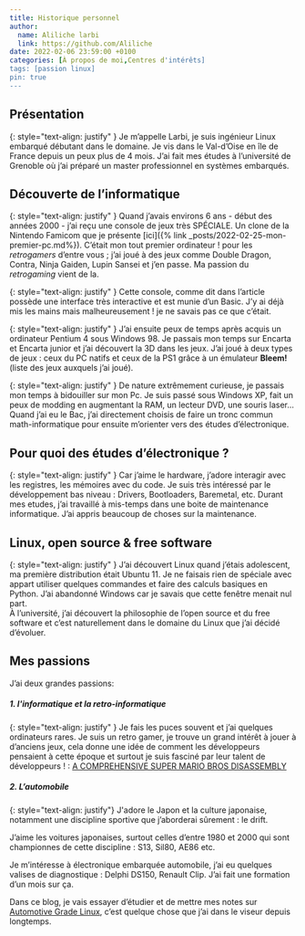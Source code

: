 ```yaml
---
title: Historique personnel
author:
  name: Aliliche larbi
  link: https://github.com/Aliliche
date: 2022-02-06 23:59:00 +0100
categories: [À propos de moi,Centres d'intérêts]
tags: [passion linux]
pin: true
---
```


## Présentation

{: style="text-align: justify" }
Je m’appelle Larbi, je suis ingénieur Linux embarqué débutant dans le domaine. Je  vis dans le Val-d’Oise en île  de France depuis un peux plus de 4 mois.
J’ai fait mes études à l’université de Grenoble où j’ai préparé un master professionnel en systèmes embarqués.


## Découverte de  l’informatique

{: style="text-align: justify" }
Quand j’avais environs 6 ans - début des années 2000 - j’ai reçu une console de jeux très SPÉCIALE. Un clone de la Nintendo Famicom
que je présente [ici]({% link _posts/2022-02-25-mon-premier-pc.md%}). C’était mon tout premier ordinateur ! pour les _retrogamers_  d’entre vous ; j’ai joué à des jeux  comme Double Dragon, Contra, Ninja Gaiden, Lupin Sansei et j’en passe. Ma passion du <i>retrogaming</i>  vient de la.

{: style="text-align: justify" }
Cette console, comme dit dans l’article possède une interface très interactive et est munie d’un Basic. J’y ai déjà mis les mains mais malheureusement ! je ne savais pas ce que c’était.<br>

{: style="text-align: justify" }
J’ai ensuite peux de temps après  acquis un ordinateur Pentium 4 sous Windows 98. Je passais mon temps sur Encarta et Encarta junior et j’ai découvert  la 3D dans les jeux.
J’ai joué à deux types de jeux : ceux du PC natifs et ceux de la PS1 grâce à un émulateur __Bleem!__
(liste des jeux auxquels j’ai joué).<br>

{: style="text-align: justify" }
De nature extrêmement curieuse, je passais mon temps à bidouiller sur mon Pc. Je suis passé sous Windows XP, fait un peux de modding en augmentant la RAM,  un lecteur DVD, une souris laser...<br>
Quand j’ai eu le Bac, j’ai directement choisis  de faire un tronc commun math-informatique pour ensuite m’orienter vers des études d’électronique.

## Pour quoi des études d’électronique ?
{: style="text-align: justify" }
Car j’aime le hardware, j’adore interagir avec les registres, les mémoires avec du code. Je suis très intéressé par le développement
bas niveau : Drivers, Bootloaders, Baremetal, etc.
Durant mes etudes, j’ai travaillé à mis-temps dans une boite de  maintenance informatique. J’ai appris beaucoup de choses
sur la maintenance.

## Linux, open source & free software

{: style="text-align: justify" }
J’ai découvert Linux quand j’étais adolescent, ma première distribution était Ubuntu 11. Je ne faisais rien de spéciale avec appart utiliser quelques commandes et faire des calculs basiques en Python. J’ai abandonné Windows car je savais que cette fenêtre menait nul part.<br>
À l’université, j’ai découvert la philosophie de l’open source et du free software et c’est  naturellement  dans le domaine du Linux  que j’ai décidé d’évoluer.

## Mes passions
J’ai deux grandes passions:

##### 1. l'informatique et la retro-informatique

{: style="text-align: justify" }
Je fais les puces souvent et j’ai quelques ordinateurs rares. Je suis un retro gamer, je trouve un grand intérêt à jouer à d’anciens jeux, cela donne une idée de  comment les développeurs pensaient  à cette époque et surtout je suis fasciné par leur talent de développeurs ! : [A COMPREHENSIVE SUPER MARIO BROS DISASSEMBLY](https://gist.github.com/1wErt3r/4048722)

##### 2. L’automobile

{: style="text-align: justify"}
J'adore le Japon et la culture japonaise, notamment une discipline  sportive que j’aborderai sûrement : le drift.<br>

J’aime les voitures japonaises, surtout celles d’entre 1980 et 2000 qui sont championnes de cette discipline : S13, Sil80, AE86 etc.<br>

Je m’intéresse à électronique embarquée automobile, j’ai eu quelques valises de diagnostique : Delphi DS150, Renault Clip. J’ai fait une formation d’un mois sur ça.<br>

Dans ce blog, je vais essayer d’étudier  et  de mettre mes notes  sur [Automotive Grade Linux](https://www.automotivelinux.org/), c’est quelque chose que j’ai dans le viseur depuis longtemps.
